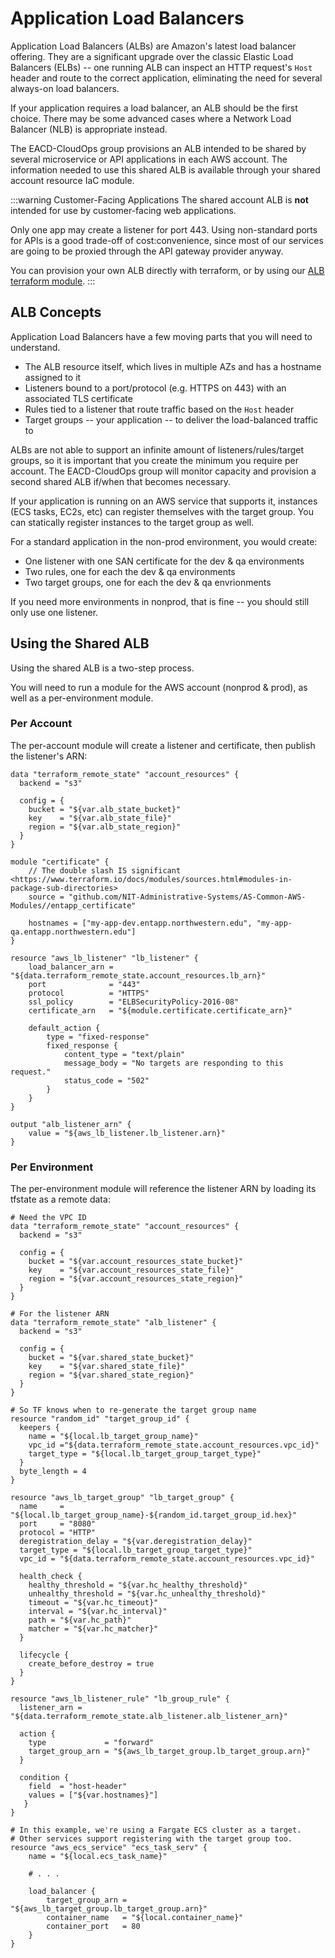 # Application Load Balancers
Application Load Balancers (ALBs) are Amazon's latest load balancer offering. They are a significant upgrade over the classic Elastic Load Balancers (ELBs) -- one running ALB can inspect an HTTP request's `Host` header and route to the correct application, eliminating the need for several always-on load balancers.

If your application requires a load balancer, an ALB should be the first choice. There may be some advanced cases where a Network Load Balancer (NLB) is appropriate instead.

The EACD-CloudOps group provisions an ALB intended to be shared by several microservice or API applications in each AWS account. The information needed to use this shared ALB is available through your shared account resource IaC module.

:::warning Customer-Facing Applications
The shared account ALB is **not** intended for use by customer-facing web applications. 

Only one app may create a listener for port 443. Using non-standard ports for APIs is a good trade-off of cost:convenience, since most of our services are going to be proxied through the API gateway provider anyway.

You can provision your own ALB directly with terraform, or by using our [ALB terraform module](../iac/available-modules.md).
:::

## ALB Concepts
Application Load Balancers have a few moving parts that you will need to understand.

- The ALB resource itself, which lives in multiple AZs and has a hostname assigned to it
- Listeners bound to a port/protocol (e.g. HTTPS on 443) with an associated TLS certificate
- Rules tied to a listener that route traffic based on the `Host` header
- Target groups -- your application -- to deliver the load-balanced traffic to

ALBs are not able to support an infinite amount of listeners/rules/target groups, so it is important that you create the minimum you require per account. The EACD-CloudOps group will monitor capacity and provision a second shared ALB if/when that becomes necessary. 

If your application is running on an AWS service that supports it, instances (ECS tasks, EC2s, etc) can register themselves with the target group. You can statically register instances to the target group as well.

For a standard application in the non-prod environment, you would create:

- One listener with one SAN certificate for the dev & qa environments
- Two rules, one for each the dev & qa environments
- Two target groups, one for each the dev & qa envrionments

If you need more environments in nonprod, that is fine -- you should still only use one listener. 

## Using the Shared ALB
Using the shared ALB is a two-step process. 

You will need to run a module for the AWS account (nonprod & prod), as well as a per-environment module.

### Per Account
The per-account module will create a listener and certificate, then publish the listener's ARN:

```hcl
data "terraform_remote_state" "account_resources" {
  backend = "s3"

  config = {
    bucket = "${var.alb_state_bucket}"
    key    = "${var.alb_state_file}"
    region = "${var.alb_state_region}"
  }
}

module "certificate" {
    // The double slash IS significant <https://www.terraform.io/docs/modules/sources.html#modules-in-package-sub-directories>
    source = "github.com/NIT-Administrative-Systems/AS-Common-AWS-Modules//entapp_certificate"

    hostnames = ["my-app-dev.entapp.northwestern.edu", "my-app-qa.entapp.northwestern.edu"]
}

resource "aws_lb_listener" "lb_listener" {
    load_balancer_arn = "${data.terraform_remote_state.account_resources.lb_arn}"
    port              = "443"
    protocol          = "HTTPS"
    ssl_policy        = "ELBSecurityPolicy-2016-08"
    certificate_arn   = "${module.certificate.certificate_arn}"

    default_action {
        type = "fixed-response"
        fixed_response {
            content_type = "text/plain"
            message_body = "No targets are responding to this request."
            status_code = "502"
        }
    }
}

output "alb_listener_arn" {
    value = "${aws_lb_listener.lb_listener.arn}"
}
```

### Per Environment
The per-environment module will reference the listener ARN by loading its tfstate as a remote data:

```hcl
# Need the VPC ID
data "terraform_remote_state" "account_resources" {
  backend = "s3"

  config = {
    bucket = "${var.account_resources_state_bucket}"
    key    = "${var.account_resources_state_file}"
    region = "${var.account_resources_state_region}"
  }
}

# For the listener ARN
data "terraform_remote_state" "alb_listener" {
  backend = "s3"

  config = {
    bucket = "${var.shared_state_bucket}"
    key    = "${var.shared_state_file}"
    region = "${var.shared_state_region}"
  }
}

# So TF knows when to re-generate the target group name
resource "random_id" "target_group_id" {
  keepers {
    name = "${local.lb_target_group_name}"
    vpc_id ="${data.terraform_remote_state.account_resources.vpc_id}"
    target_type = "${local.lb_target_group_target_type}"
  }
  byte_length = 4
}

resource "aws_lb_target_group" "lb_target_group" {
  name     = "${local.lb_target_group_name}-${random_id.target_group_id.hex}"
  port     = "8080"
  protocol = "HTTP"
  deregistration_delay = "${var.deregistration_delay}"
  target_type = "${local.lb_target_group_target_type}"
  vpc_id = "${data.terraform_remote_state.account_resources.vpc_id}"

  health_check {
    healthy_threshold = "${var.hc_healthy_threshold}"
    unhealthy_threshold = "${var.hc_unhealthy_threshold}"
    timeout = "${var.hc_timeout}"
    interval = "${var.hc_interval}"
    path = "${var.hc_path}"
    matcher = "${var.hc_matcher}"
  }

  lifecycle {
    create_before_destroy = true
  }
}

resource "aws_lb_listener_rule" "lb_group_rule" {
  listener_arn = "${data.terraform_remote_state.alb_listener.alb_listener_arn}"

  action {
    type             = "forward"
    target_group_arn = "${aws_lb_target_group.lb_target_group.arn}"
  }
  
  condition {
    field  = "host-header"
    values = ["${var.hostnames}"]
   }
}

# In this example, we're using a Fargate ECS cluster as a target.
# Other services support registering with the target group too.
resource "aws_ecs_service" "ecs_task_serv" {
    name = "${local.ecs_task_name}"
    
    # . . .

    load_balancer {
        target_group_arn = "${aws_lb_target_group.lb_target_group.arn}"
        container_name   = "${local.container_name}"
        container_port   = 80
    }
}
```
